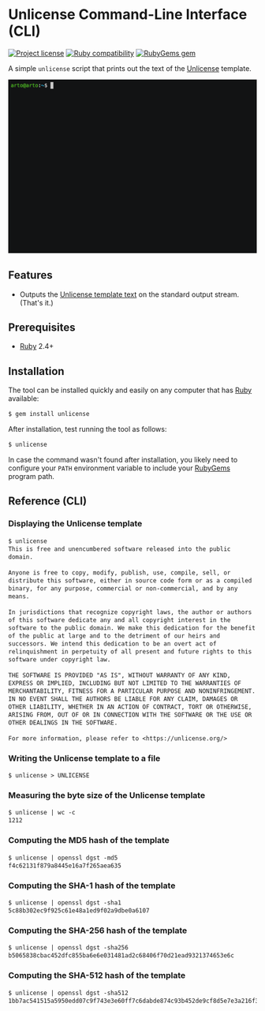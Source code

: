 # Unlicense Command-Line Interface (CLI)

[![Project license](https://img.shields.io/badge/license-Public%20Domain-blue.svg)](https://unlicense.org)
[![Ruby compatibility](https://img.shields.io/badge/ruby-2.4%2B-blue)](https://rubygems.org/gems/unlicense)
[![RubyGems gem](https://img.shields.io/gem/v/unlicense.svg)](https://rubygems.org/gems/unlicense)

A simple `unlicense` script that prints out the text of the [Unlicense]
template.

[![Usage](etc/usage.gif)](https://asciinema.org/a/JBUst9rBvpnyTjVR2IkBzZg4r)

## Features

- Outputs the [Unlicense template text](https://unlicense.org/UNLICENSE)
  on the standard output stream. (That's it.)

## Prerequisites

- [Ruby] 2.4+

## Installation

The tool can be installed quickly and easily on any computer that has [Ruby]
available:

```bash
$ gem install unlicense
```

After installation, test running the tool as follows:

```bash
$ unlicense
```

In case the command wasn't found after installation, you likely need to
configure your `PATH` environment variable to include your [RubyGems] program
path.

## Reference (CLI)

### Displaying the Unlicense template

```
$ unlicense
This is free and unencumbered software released into the public domain.

Anyone is free to copy, modify, publish, use, compile, sell, or
distribute this software, either in source code form or as a compiled
binary, for any purpose, commercial or non-commercial, and by any
means.

In jurisdictions that recognize copyright laws, the author or authors
of this software dedicate any and all copyright interest in the
software to the public domain. We make this dedication for the benefit
of the public at large and to the detriment of our heirs and
successors. We intend this dedication to be an overt act of
relinquishment in perpetuity of all present and future rights to this
software under copyright law.

THE SOFTWARE IS PROVIDED "AS IS", WITHOUT WARRANTY OF ANY KIND,
EXPRESS OR IMPLIED, INCLUDING BUT NOT LIMITED TO THE WARRANTIES OF
MERCHANTABILITY, FITNESS FOR A PARTICULAR PURPOSE AND NONINFRINGEMENT.
IN NO EVENT SHALL THE AUTHORS BE LIABLE FOR ANY CLAIM, DAMAGES OR
OTHER LIABILITY, WHETHER IN AN ACTION OF CONTRACT, TORT OR OTHERWISE,
ARISING FROM, OUT OF OR IN CONNECTION WITH THE SOFTWARE OR THE USE OR
OTHER DEALINGS IN THE SOFTWARE.

For more information, please refer to <https://unlicense.org/>
```

### Writing the Unlicense template to a file

```
$ unlicense > UNLICENSE
```

### Measuring the byte size of the Unlicense template

```
$ unlicense | wc -c
1212
```

### Computing the MD5 hash of the template

```
$ unlicense | openssl dgst -md5
f4c62131f879a8445e16a7f265aea635
```

### Computing the SHA-1 hash of the template

```
$ unlicense | openssl dgst -sha1
5c88b302ec9f925c61e48a1ed9f02a9dbe0a6107
```

### Computing the SHA-256 hash of the template

```
$ unlicense | openssl dgst -sha256
b5065838cbac452dfc855ba6e6e031481ad2c68406f70d21ead9321374653e6c
```

### Computing the SHA-512 hash of the template

```
$ unlicense | openssl dgst -sha512
1bb7ac541515a5950edd07c9f743e3e60ff7c6dabde874c93b452de9cf8d5e7e3a216f318553ab16a234e79d29d319d6c1da37aa63ff4f09860614ec28a1f0b8
```

[Ruby]:      https://www.ruby-lang.org/en/
[RubyGems]:  https://guides.rubygems.org/faqs/
[Unlicense]: https://unlicense.org
